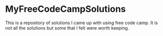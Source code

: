# MyFreeCodeCampSolutions
This is a repository of solutions I came up with using free code camp. It is not all the solutions but some that I felt were worth keeping.
